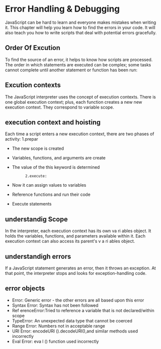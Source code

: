 # Error Handling & Debugging

JavaScript can be hard to learn and everyone makes mistakes when writing it. This chapter will help you learn how to find the errors in your code. It will also teach you how to write scripts that deal with potential errors gracefully.

## Order Of Excution

To find the source of an error, it helps to know how scripts are processed. The order in which statements are executed can be complex; some tasks cannot complete until another statement or function has been run:
 
 ## Excution contexts

 The JavaScript interpreter uses the concept of execution contexts. There is one global execution context; plus, each function creates a new new execution context. They correspond to variable scope.

 ## execution context and hoisting 

 Each time a script enters a new execution context, there are two phases
of activity: 1.prepar

* The new scope is created
* Variables, functions, and arguments are create 
* The value of the this keyword is determined

            2.execute:
* Now it can assign values to variables
* Reference functions and run their code
* Execute statements


## understandig Scope

In the interpreter, each execution context has its own va ri ables object.
It holds the variables, functions, and parameters available within it.
Each execution context can also access its parent's v a ri ables object.

## understandigh errors

If a JavaScript statement generates an error, then it throws an exception.
At that point, the interpreter stops and looks for exception-handling code.

## error objects

* Error: Generic error - the other errors
are all based upon this error
* Syntax Error: Syntax has not been followed
* Ref erenceError:Tried to reference a variable that is
not declared/within scope
* TypeError: An unexpected data type that
cannot be coerced
* Range Error: Numbers not in acceptable range
* URI Error: encodeURI ().decodeURI(),and
similar methods used incorrectly
* Eval Error: eva l () function used incorrectly

